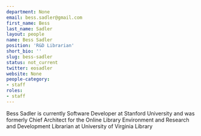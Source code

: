 ```yaml
---
department: None
email: bess.sadler@gmail.com
first_name: Bess
last_name: Sadler
layout: people
name: Bess Sadler
position: 'R&D Librarian'
short_bio: ''
slug: bess-sadler
status: not_current
twitter: eosadler
website: None
people-category:
- staff
roles:
- staff
---
```


Bess Sadler is currently Software Developer at Stanford University and was formerly Chief Architect for the Online Library Environment and Research and Development Librarian at University of Virginia Library
